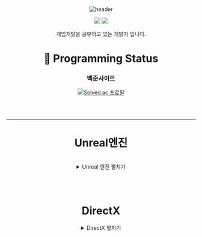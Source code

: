 <div align=center>

![header](https://capsule-render.vercel.app/api?type=wave&color=auto&height=300&section=header&text=SeongYeon%20ReadMe&fontSize=90)

<img src="https://img.shields.io/badge/C++-00599C?style=flat&logo=GitHub&logoColor=white" />
<img src="https://img.shields.io/badge/Unreal-1572B6?style=flat&logo=GitHub&logoColor=white" />
  
  
게임개발을 공부하고 있는 개발자 입니다.


# :eyes: Programming Status

<div align=center>

### 백준사이트
  
[![Solved.ac
프로필](http://mazassumnida.wtf/api/generate_badge?boj=moad6127)](https://solved.ac/profile/moad6127)

</div>

<br/>
<br/>

--------------------------------------------------------------------------------------------------
# Unreal엔진
<br/>

<details><summary>Unreal 엔진 펼치기</summary>
<p>
	


## 멀티플레이 TPS 슈팅 게임
![BlasterGameMode](https://github.com/moad6127/Unreal_MultiPlayShooter/assets/101626318/025dc39e-6d9a-4879-b979-eec4481be2af)
[멀티플레이 TPS 슈팅 게임](https://github.com/moad6127/Unreal_MultiPlayShooter)

>스팀 세션을 이용해 Server/Client방식으로 멀티플레이를 할수있도록 만든 3인칭 슈팅 게임

----------------------------------------------------------------------------------------------------------

## SimpleRPG게임
![ScreenShot00001](https://github.com/moad6127/Unreal_MultiPlayShooter/assets/101626318/a9ef161a-4a62-4b76-9962-cb4db7ee02ca)

[SimpleRPG게임](https://github.com/moad6127/Unreal_OpenWorldRPG)

>간단한 오픈월드형식의 맵으로 제작된 솔로플레이형 게임

----------------------------------------------------------------------------------------------------
</p>
</details>

<br/>
<br/>
<br/>

# DirectX
<details><summary>DirectX 펼치기</summary>
<p>

# 카드 맞추기 게임

![Solitaire_DX](https://github.com/moad6127/Unreal_MultiPlayShooter/assets/101626318/5ba78cdc-1afc-431f-9d32-3fb1f2e524e6)
[카드 맞추기 게임](https://github.com/moad6127/Report/tree/master/DX_Sokoban)

> 선택된 카드2개가 같은문양이면 사라지도록 만든 간단한 게임

# SOKOBAN(창고지기)게임

![Sokoban_DX](https://github.com/moad6127/Unreal_MultiPlayShooter/assets/101626318/6d9cb51a-8646-4c71-845b-a6c44bcc4e33)
[SOKOBAN(창고지기)게임](https://github.com/moad6127/Report/tree/master/DX_Sokoban)
 
> 이동키를 사용해서 상자를 밀어 원하는 위치에 놓으면 되는 게임


</p>
</details>


